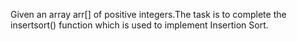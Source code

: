 Given an array arr[] of positive integers.The task is to complete the insertsort() function which is used to implement Insertion Sort.
